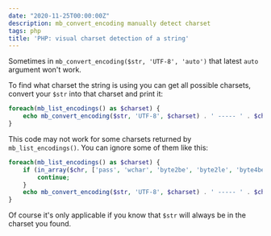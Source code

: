 ```yaml
---
date: "2020-11-25T00:00:00Z"
description: mb_convert_encoding manually detect charset
tags: php
title: 'PHP: visual charset detection of a string'
---
```


Sometimes in `mb_convert_encoding($str, 'UTF-8', 'auto')` that latest `auto` argument won't work.

To find what charset the string is using you can get all possible charsets, convert your `$str` into that charset and print it:

```php
foreach(mb_list_encodings() as $charset) {
    echo mb_convert_encoding($str, 'UTF-8', $charset) . ' ----- ' . $chr . "\n";                                                                                                2              }
}
```

This code may not work for some charsets returned by `mb_list_encodings()`. You can ignore some of them like this:


```php
foreach(mb_list_encodings() as $charset) {
    if (in_array($chr, ['pass', 'wchar', 'byte2be', 'byte2le', 'byte4be', 'byte4le', 'BASE64', 'UUENCODE', 'HTML-ENTITIES', 'Quoted-Printable', '7bit', '8bit'])) {
        continue;
    }
    echo mb_convert_encoding($str, 'UTF-8', $charset) . ' ----- ' . $chr . "\n";                                                                                                2              }
}
```

Of course it's only applicable if you know that `$str` will always be in the charset you found.
